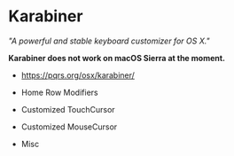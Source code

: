 # Karabiner

_"A powerful and stable keyboard customizer for OS X."_

**Karabiner does not work on macOS Sierra at the moment.**

* https://pqrs.org/osx/karabiner/

* Home Row Modifiers
* Customized TouchCursor
* Customized MouseCursor
* Misc
